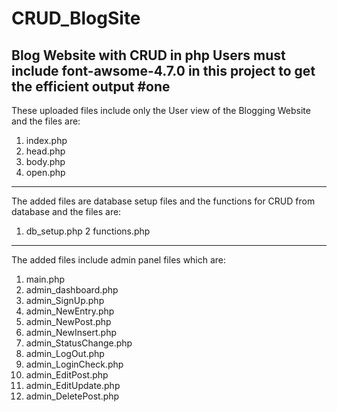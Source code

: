 # CRUD_BlogSite
Blog Website with CRUD in php
Users must include font-awsome-4.7.0 in this project to get the efficient output 
#one
--------------------------------------------------------------------------------------
These uploaded files include only the User view of the Blogging Website
and the files are: 
1. index.php
2. head.php
3. body.php
4. open.php
--------------------------------------------------------------------------------------
The added files are database setup files and the functions for CRUD from database
and the files are:
1. db_setup.php
2 functions.php
---------------------------------------------------------------------------------------
The added files include admin panel files which are:
1. main.php
2. admin_dashboard.php
3. admin_SignUp.php
4. admin_NewEntry.php
5. admin_NewPost.php
6. admin_NewInsert.php
7. admin_StatusChange.php
8. admin_LogOut.php
9. admin_LoginCheck.php
10. admin_EditPost.php
11. admin_EditUpdate.php
12. admin_DeletePost.php

